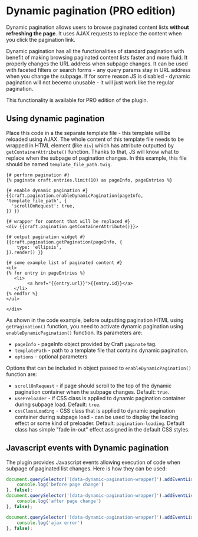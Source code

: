 # Dynamic pagination (PRO edition)

Dynamic pagination allows users to browse paginated content lists **without refreshing the page**. It uses AJAX requests to replace the content when you click the pagination link. 

Dynamic pagination has all the functionalities of standard pagination with benefit of making browsing paginated content lists faster and more fluid. It properly changes the URL address when subpage changes. It can be used with faceted filters or search forms - any query params stay in URL address when you change the subpage. If for some reason JS is disabled - dynamic pagination will not becemo unusable - it will just work like the regular pagination. 

This functionality is available for PRO edition of the plugin.

## Using dynamic pagination

Place this code in a the separate template file - this template will be reloaded using AJAX. The whole content of this template file needs to be wrapped in HTML element (like `div`) which has attribute outputted by `getContainerAttribute()` function. Thanks to that, JS will know what to replace when the subpage of pagination changes. In this example, this file should be named `template_file_path.twig`.

```twig
{# perform pagination #}
{% paginate craft.entries.limit(10) as pageInfo, pageEntries %}

{# enable dynamic pagination #}
{{craft.pagination.enableDynamicPagination(pageInfo, 'template_file_path', {
  'scrollOnRequest': true,
}) }}

{# wrapper for content that will be replaced #}
<div {{craft.pagination.getContainerAttribute()}}>

{# output pagination widget #}
{{craft.pagination.getPagination(pageInfo, {
	type: 'ellipsis',
}).render() }}	

{# some example list of paginated content #}
<ul>
{% for entry in pageEntries %}
   <li>
        <a href="{{entry.url}}">{{entry.id}}</a>
   </li>
{% endfor %}
</ul>

</div>
```

As shown in the code example, before outputting pagination HTML using `getPagination()` function, you need to activate dynamic pagination using `enableDynamicPagination()` function. Its parameters are:

* `pageInfo` - pageInfo object provided by Craft `paginate` tag.
* `templatePath` - path to a template file that contains dynamic pagination.
* `options` - optional parameters

Options that can be included in object passed to `enableDynamicPagination()` function are:

* `scrollOnRequest` - if page should scroll to the top of the dynamic pagination container when the subpage changes. Default: `true`.
* `usePreloader` - if CSS class is applied to dynamic pagination container during subpage load. Default: `true`.
* `cssClassLoading` - CSS class that is applied to dynamic pagination container during subpage load - can be used to display the loading effect or some kind of preloader. Default: `pagination-loading`. Default class has simple "fade in-out" effect assigned in the default CSS styles.

## Javascript events with Dynamic pagination

The plugin provides Javascript events allowing execution of code when subpage of paginated list changes. Here is how they can be used:

```js
document.querySelector('[data-dynamic-pagination-wrapper]').addEventListener('dynamic-pagination-before', function (e) {
	console.log('before page change')
}, false);
document.querySelector('[data-dynamic-pagination-wrapper]').addEventListener('dynamic-pagination-after', function (e) {
	console.log('after page change')
}, false);

document.querySelector('[data-dynamic-pagination-wrapper]').addEventListener('dynamic-pagination-error', function (e) {
	console.log('ajax error')
}, false);
```